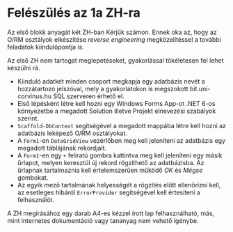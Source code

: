# Felészülés az 1a ZH-ra


 Az első blokk anyagát két ZH-ban Kérjük számon.  Ennek oka az, hogy az O/RM osztályok  elkészítése _reverse engineering_  megközelítéssel a további feladatok kiindulópontja is. 


Az első ZH nem tartogat meglepetéseket,  gyakorlással tökéletesen fel lehet készülni rá. 


-  Kiinduló adatkét  minden csoport   megkapja egy adatbázis nevét a hozzátartozó jelszóval,  mely a  gyakorlatokon is megszokott bit.uni-corvinus.hu  SQL szerveren érhető el.
-  Első lépésként létre kell hozni egy Windows Forms App-ot .NET 6-os  környezetbe a megadott Solution illetve Projekt elnevezési szabályok szerint.
- `Scaffold-DbContext`  segítségével  a megadott mappába létre kell hozni   az adatbázis leképező O/RM  osztályokat.
- A `Form1`-en `DataGridView`  vezérlőben  meg kell jeleníteni  az adatbázis egy megadott táblájának  rekordjait.
- A `Form1`-en egy `+`  feliratú gombra kattintva  meg kell jeleníteni egy másik űrlapot,  melyen keresztül  új rekord rögzíthető  az adatbázisba.  Az űrlapnak tartalmaznia kell  értelemszerűen működő _OK_ és  _Mégse_ gombokat. 
- Az egyik mező  tartalmának helyességét  a rögzítés előtt ellenőrizni kell,  az esetleges hibáról `ErrorProvider`  segítségével kell értesíteni a felhasználót. 



 A ZH megírásához egy darab A4-es kézzel írott lap felhasználható,  más, mint internetes dokumentáció vagy tananyag nem vehető igénybe.
